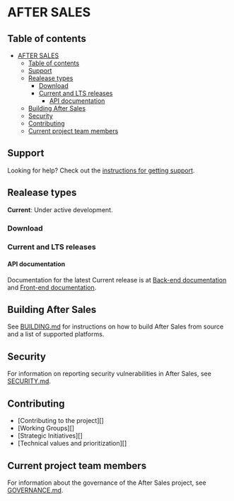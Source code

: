 # AFTER SALES 




## Table of contents

- [AFTER SALES](#after-sales)
  - [Table of contents](#table-of-contents)
  - [Support](#support)
  - [Realease types](#realease-types)
    - [Download](#download)
    - [Current and LTS releases](#current-and-lts-releases)
      - [API documentation](#api-documentation)
  - [Building After Sales](#building-after-sales)
  - [Security](#security)
  - [Contributing](#contributing)
  - [Current project team members](#current-project-team-members)

## Support

Looking for help? Check out the
[instructions for getting support](.github/SUPPORT.md).

## Realease types

**Current**: Under active development.

### Download

### Current and LTS releases

#### API documentation

Documentation for the latest Current release is at [Back-end documentation](#backend-documentation) and [Front-end documentation](#frontend-documentation).

## Building After Sales

See [BUILDING.md](BUILDING.md) for instructions on how to build After Sales from
source and a list of supported platforms.

## Security

For information on reporting security vulnerabilities in After Sales, see
[SECURITY.md](./SECURITY.md).

## Contributing 

* [Contributing to the project][]
* [Working Groups][]
* [Strategic Initiatives][]
* [Technical values and prioritization][]

## Current project team members

For information about the governance of the After Sales project, see
[GOVERNANCE.md](./GOVERNANCE.md).
